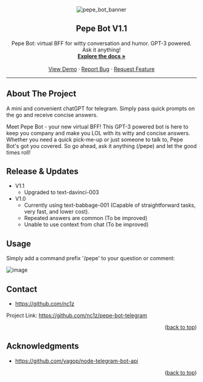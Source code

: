 <a name="readme-top"></a>

<!-- PROJECT LOGO -->

<Banner Here>

<br />
<div align="center">

![pepe_bot_banner](https://user-images.githubusercontent.com/111836326/215663398-0efa9764-5caf-46c1-a39d-1e58c8b542eb.jpg)

<h2 align="center">Pepe Bot V1.1</h2>

  <p align="center">
    Pepe Bot: virtual BFF for witty conversation and humor. GPT-3 powered. Ask it anything!
    <br />
    <a href="https://github.com/nc1z/pepe-bot-telegram"><strong>Explore the docs »</strong></a>
    <br />
    <br />
    <a href="https://t.me/pepe_v1_bot">View Demo</a>
    ·
    <a href="https://github.com/nc1z/pepe-bot-telegram">Report Bug</a>
    ·
    <a href="https://github.com/nc1z/pepe-bot-telegram">Request Feature</a>
  </p>
</div>

<hr/>

<!-- ABOUT THE PROJECT -->

## About The Project

A mini and convenient chatGPT for telegram. Simply pass quick prompts on the go and receive concise answers. 

Meet Pepe Bot - your new virtual BFF! This GPT-3 powered bot is here to keep you company and make you LOL with its witty and concise answers. Whether you need a quick pick-me-up or just someone to talk to, Pepe Bot's got you covered. So go ahead, ask it anything (/pepe) and let the good times roll!

<!-- RELEASE -->

## Release & Updates
- V1.1
  - Upgraded to text-davinci-003
- V1.0
  - Currently using text-babbage-001 (Capable of straightforward tasks, very fast, and lower cost).
  - Repeated answers are common (To be improved)
  - Unable to use context from chat (To be improved)

<!-- BOT COMMANDS -->

## Usage
Simply add a command prefix '/pepe' to your question or comment:

![image](https://user-images.githubusercontent.com/111836326/215665672-d440e1b1-336f-4f76-8f74-741b1bfd0dce.png)


<!-- CONTACT -->

## Contact

- https://github.com/nc1z

Project Link: https://github.com/nc1z/pepe-bot-telegram

<p align="right">(<a href="#readme-top">back to top</a>)</p>

<!-- ACKNOWLEDGMENTS -->

## Acknowledgments

- https://github.com/yagop/node-telegram-bot-api

<p align="right">(<a href="#readme-top">back to top</a>)</p>
